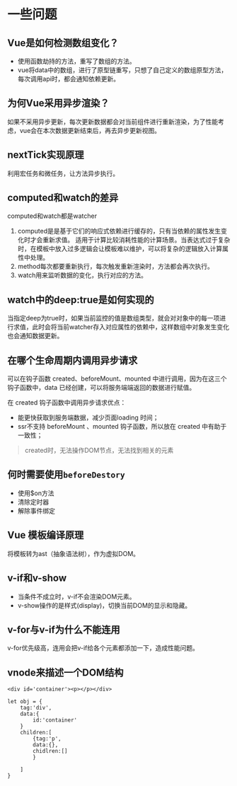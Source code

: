 # 一些问题
## Vue是如何检测数组变化？
- 使用函数劫持的方法，重写了数组的方法。
- vue将data中的数组，进行了原型链重写，只想了自己定义的数组原型方法，每次调用api时，都会通知依赖更新。

## 为何Vue采用异步渲染？
如果不采用异步更新，每次更新数据都会对当前组件进行重新渲染，为了性能考虑，vue会在本次数据更新结束后，再去异步更新视图。

## nextTick实现原理
利用宏任务和微任务，让方法异步执行。

## computed和watch的差异
computed和watch都是watcher
1. computed是是基于它们的响应式依赖进行缓存的，只有当依赖的属性发生变化时才会重新求值。
适用于计算比较消耗性能的计算场景。当表达式过于复杂时，在模板中放入过多逻辑会让模板难以维护，可以将复杂的逻辑放入计算属性中处理。
2. method每次都要重新执行，每次触发重新渲染时，方法都会再次执行。
3. watch用来监听数据的变化，执行对应的方法。

## watch中的deep:true是如何实现的
当指定deep为true时，如果当前监控的值是数组类型，就会对对象中的每一项进行求值，此时会将当前watcher存入对应属性的依赖中，这样数组中对象发生变化也会通知数据更新。

## 在哪个生命周期内调用异步请求
可以在钩子函数 created、beforeMount、mounted 中进行调用，因为在这三个钩子函数中，data 已经创建，可以将服务端端返回的数据进行赋值。

在 created 钩子函数中调用异步请求优点：

- 能更快获取到服务端数据，减少页面loading 时间；
- ssr不支持 beforeMount 、mounted 钩子函数，所以放在 created 中有助于一致性；
> created时，无法操作DOM节点，无法找到相关的元素

## 何时需要使用`beforeDestory`
- 使用$on方法
- 清除定时器
- 解除事件绑定

## Vue 模板编译原理
将模板转为ast（抽象语法树），作为虚拟DOM。

## v-if和v-show
- 当条件不成立时，v-if不会渲染DOM元素。
- v-show操作的是样式(display)，切换当前DOM的显示和隐藏。

## v-for与v-if为什么不能连用
v-for优先级高，连用会把v-if给各个元素都添加一下，造成性能问题。

## vnode来描述一个DOM结构
```
<div id='container'><p></p></div>

let obj = {
    tag:'div',
    data:{
        id:'container'
    }
    children:[
        {tag:'p',
        data:{},
        chidlren:[]
        }

    ]
}

```